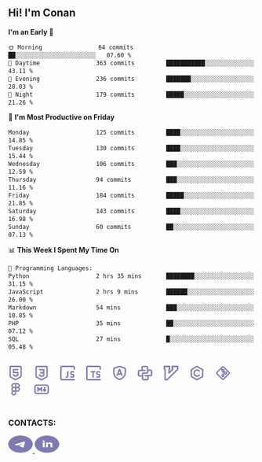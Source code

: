 ## Hi! I'm Conan

<!--START_SECTION:waka-->
**I'm an Early 🐤** 

```text
🌞 Morning                64 commits          ██░░░░░░░░░░░░░░░░░░░░░░░   07.60 % 
🌆 Daytime                363 commits         ███████████░░░░░░░░░░░░░░   43.11 % 
🌃 Evening                236 commits         ███████░░░░░░░░░░░░░░░░░░   28.03 % 
🌙 Night                  179 commits         █████░░░░░░░░░░░░░░░░░░░░   21.26 % 
```
📅 **I'm Most Productive on Friday** 

```text
Monday                   125 commits         ████░░░░░░░░░░░░░░░░░░░░░   14.85 % 
Tuesday                  130 commits         ████░░░░░░░░░░░░░░░░░░░░░   15.44 % 
Wednesday                106 commits         ███░░░░░░░░░░░░░░░░░░░░░░   12.59 % 
Thursday                 94 commits          ███░░░░░░░░░░░░░░░░░░░░░░   11.16 % 
Friday                   184 commits         █████░░░░░░░░░░░░░░░░░░░░   21.85 % 
Saturday                 143 commits         ████░░░░░░░░░░░░░░░░░░░░░   16.98 % 
Sunday                   60 commits          ██░░░░░░░░░░░░░░░░░░░░░░░   07.13 % 
```


📊 **This Week I Spent My Time On** 

```text
💬 Programming Languages: 
Python                   2 hrs 35 mins       ████████░░░░░░░░░░░░░░░░░   31.15 % 
JavaScript               2 hrs 9 mins        ██████░░░░░░░░░░░░░░░░░░░   26.00 % 
Markdown                 54 mins             ███░░░░░░░░░░░░░░░░░░░░░░   10.85 % 
PHP                      35 mins             ██░░░░░░░░░░░░░░░░░░░░░░░   07.12 % 
SQL                      27 mins             █░░░░░░░░░░░░░░░░░░░░░░░░   05.48 % 
```


<!--END_SECTION:waka-->


<br>

<div align="left">
  <img src="icons/skills/html.svg" height="30" alt="html5"/>
  <img width="15"/>
  <img src="icons/skills/css.svg" height="30" alt="css"/>
    <img width="15"/>
  <img src="icons/skills/javascript.svg" height="30" alt="javascript"/>
  <img width="15"/>
  <img src="icons/skills/typescript.svg" height="30" alt="typescript"/>
  <img width="15"/>
  <img src="icons/skills/angular.svg" height="30" alt="angular"/>
  <img width="15"/>
  <img src="icons/skills/python.svg" height="30" alt="python"/>
  <img width="15"/>
  <img src="icons/skills/vim.svg" height="30" alt="vim"  />
  <img width="15"/>
  <img src="icons/skills/c.svg" height="30" alt="c"/>
  <img width="15"/>
  <img src="icons/skills/git.svg" height="30" alt="git"/>
  <img width="15"/>
  <img src="icons/skills/figma.svg" height="30" alt="figma"/>
  <img width="15"/>
  <img src="icons/skills/markdown.svg" height="30" alt="markdown"/>
</div>

<br>


### CONTACTS:

<div align="left">
  <a href="https://t.me/gkkconan">
    <img src="icons/contacts/telegram.svg" width="50" height="35" alt="telegram"/>
  </a>
  <a href="https://www.linkedin.com/in/gkkconan">
    <img src="icons/contacts/linkedin.svg" width="50" height="35" alt="linkedin"/>
  </a>
</div>
